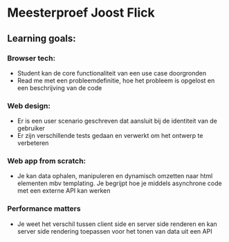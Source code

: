 # Meesterproef Joost Flick

## Learning goals:

### Browser tech:

- Student kan de core functionaliteit van een use case doorgronden
- Read me met een probleemdefinitie, hoe het probleem is opgelost en een beschrijving van de code

### Web design:

- Er is een user scenario geschreven dat aansluit bij de identiteit van de gebruiker
- Er zijn verschillende tests gedaan en verwerkt om het ontwerp te verbeteren

### Web app from scratch:

- Je kan data ophalen, manipuleren en dynamisch omzetten naar html elementen mbv templating. Je begrijpt hoe je middels asynchrone code met een externe API kan werken

### Performance matters

- Je weet het verschil tussen client side en server side renderen en kan server side rendering toepassen voor het tonen van data uit een API